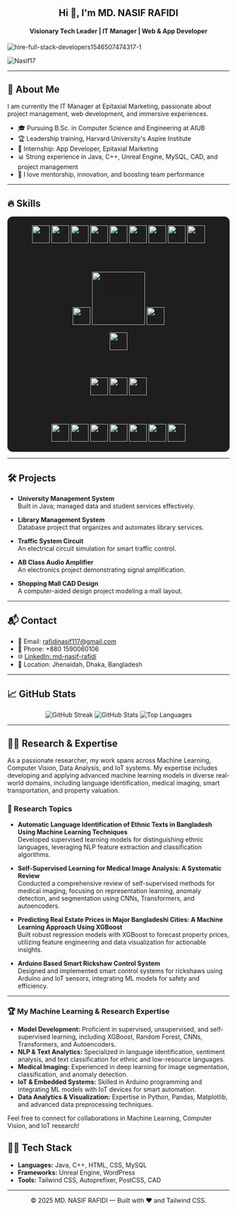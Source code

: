 <!-- Header -->
<h2 align="center">Hi 👋, I'm MD. NASIF RAFIDI</h2>
<h4 align="center">Visionary Tech Leader | IT Manager | Web & App Developer</h4>

![hire-full-stack-developers1546507474317-1](https://github.com/user-attachments/assets/232c2490-65af-4dc4-91ac-eb8b5f17c3bf)


<p align="left">
  <img src="https://komarev.com/ghpvc/?username=Nasif17&label=Profile%20views&color=0e75b6&style=flat" alt="Nasif17" />
</p>

---

## 🚀 About Me

I am currently the IT Manager at Epitaxial Marketing, passionate about project management, web development, and immersive experiences.
- 🎓 Pursuing B.Sc. in Computer Science and Engineering at AIUB
- 🏆 Leadership training, Harvard University's Aspire Institute
- 💼 Internship: App Developer, Epitaxial Marketing
- 📊 Strong experience in Java, C++, Unreal Engine, MySQL, CAD, and project management
- 🌱 I love mentorship, innovation, and boosting team performance

---

## 🔥 Skills

<div align="center" style="background-color:#1e1e1e; padding:20px; border-radius:12px;">
  
  <!-- Row 1 -->
  <img src="https://cdn.jsdelivr.net/gh/devicons/devicon/icons/cplusplus/cplusplus-original.svg" width="40" />
  <img src="https://cdn.jsdelivr.net/gh/devicons/devicon/icons/csharp/csharp-original.svg" width="40" />
  <img src="https://cdn.jsdelivr.net/gh/devicons/devicon/icons/python/python-original.svg" width="40" />
  <img src="https://cdn.jsdelivr.net/gh/devicons/devicon/icons/java/java-original.svg" width="40" />
  <img src="https://cdn.jsdelivr.net/gh/devicons/devicon/icons/bash/bash-original.svg" width="40" />
  <img src="https://cdn.jsdelivr.net/gh/devicons/devicon/icons/bootstrap/bootstrap-original.svg" width="40" />
  <img src="https://cdn.jsdelivr.net/gh/devicons/devicon/icons/php/php-original.svg" width="40" />
  <img src="https://cdn.jsdelivr.net/gh/devicons/devicon/icons/html5/html5-original.svg" width="40" />
  <img src="https://cdn.jsdelivr.net/gh/devicons/devicon/icons/css3/css3-original.svg" width="40" />
  
  <br/><br/>
  
  <!-- Row 2 -->
  <img src="https://cdn.jsdelivr.net/gh/devicons/devicon/icons/wordpress/wordpress-original.svg" width="40" />
<img src="https://worldvectorlogo.com/logos/tailwind-css-1.svg" alt="Tailwind CSS Logo with Wordmark" width="120" />
 <img width="40"  alt="Unofficial_JavaScript_logo_2 svg" src="https://github.com/user-attachments/assets/41b96477-9bbd-405e-8749-f8cb956fae7b" />







>
  <img src="https://cdn.jsdelivr.net/gh/devicons/devicon/icons/mysql/mysql-original.svg" width="40" />
  

  
  <br/><br/>
  
  <!-- Row 3 -->
  <img src="https://cdn.jsdelivr.net/gh/devicons/devicon/icons/powershell/powershell-original.svg" width="40" />

 
  <img src="https://cdn.jsdelivr.net/gh/devicons/devicon/icons/react/react-original.svg" width="40" />
 
  <img src="https://cdn.jsdelivr.net/gh/devicons/devicon/icons/laravel/laravel-original.svg" width="40" />



  
  <br/><br/>
  
  <!-- Row 4 -->
  <img src="https://cdn.jsdelivr.net/gh/devicons/devicon/icons/git/git-original.svg" width="40" />
  <img src="https://cdn.jsdelivr.net/gh/devicons/devicon/icons/unrealengine/unrealengine-original.svg" width="40" />
<img src="https://cdn.jsdelivr.net/gh/devicons/devicon/icons/arduino/arduino-original.svg" alt="Arduino Logo" width="40" />

  <img src="https://cdn.jsdelivr.net/gh/devicons/devicon/icons/vscode/vscode-original.svg" width="40" />
  <img src="https://cdn.jsdelivr.net/gh/devicons/devicon/icons/atom/atom-original.svg" width="40" />
 
  <img src="https://cdn.jsdelivr.net/gh/devicons/devicon/icons/photoshop/photoshop-original.svg" width="40" />
  <img src="https://cdn.jsdelivr.net/gh/devicons/devicon/icons/illustrator/illustrator-plain.svg" width="40" />
  
</div>

---

## 🛠 Projects

- **University Management System**  
  Built in Java; managed data and student services effectively.

- **Library Management System**  
  Database project that organizes and automates library services.

- **Traffic System Circuit**  
  An electrical circuit simulation for smart traffic control.

- **AB Class Audio Amplifier**  
  An electronics project demonstrating signal amplification.

- **Shopping Mall CAD Design**  
  A computer-aided design project modeling a mall layout.

---

## 📬 Contact

- 📧 Email: [rafidinasif117@gmail.com](mailto:rafidinasif117@gmail.com)
- 📱 Phone: +880 1590060106
- 🌐 [LinkedIn: md-nasif-rafidi](https://www.linkedin.com/in/md-nasif-rafidi-63a13b265)
- 📍 Location: Jhenaidah, Dhaka, Bangladesh

---

## 📈 GitHub Stats

<div align="center">
  <img src="https://github-readme-streak-stats.herokuapp.com/?user=Nasif17&theme=dracula&hide_border=true" alt="GitHub Streak"/>
  <img src="https://github-readme-stats.vercel.app/api?username=Nasif17&show_icons=true&theme=dracula&hide_border=true" alt="GitHub Stats"/>
  <img src="https://github-readme-stats.vercel.app/api/top-langs/?username=Nasif17&layout=compact&theme=dracula" alt="Top Languages"/>
</div>

---
## 🧑‍🔬 Research & Expertise

As a passionate researcher, my work spans across Machine Learning, Computer Vision, Data Analysis, and IoT systems. My expertise includes developing and applying advanced machine learning models in diverse real-world domains, including language identification, medical imaging, smart transportation, and property valuation.

### 🔬 Research Topics

- **Automatic Language Identification of Ethnic Texts in Bangladesh Using Machine Learning Techniques**  
  Developed supervised learning models for distinguishing ethnic languages, leveraging NLP feature extraction and classification algorithms.

- **Self-Supervised Learning for Medical Image Analysis: A Systematic Review**  
  Conducted a comprehensive review of self-supervised methods for medical imaging, focusing on representation learning, anomaly detection, and segmentation using CNNs, Transformers, and autoencoders.

- **Predicting Real Estate Prices in Major Bangladeshi Cities: A Machine Learning Approach Using XGBoost**  
  Built robust regression models with XGBoost to forecast property prices, utilizing feature engineering and data visualization for actionable insights.

- **Arduino Based Smart Rickshaw Control System**  
  Designed and implemented smart control systems for rickshaws using Arduino and IoT sensors, integrating ML models for safety and efficiency.

---

### 🏆 My Machine Learning & Research Expertise

- **Model Development:** Proficient in supervised, unsupervised, and self-supervised learning, including XGBoost, Random Forest, CNNs, Transformers, and Autoencoders.
- **NLP & Text Analytics:** Specialized in language identification, sentiment analysis, and text classification for ethnic and low-resource languages.
- **Medical Imaging:** Experienced in deep learning for image segmentation, classification, and anomaly detection.
- **IoT & Embedded Systems:** Skilled in Arduino programming and integrating ML models with IoT devices for smart automation.
- **Data Analytics & Visualization:** Expertise in Python, Pandas, Matplotlib, and advanced data preprocessing techniques.

Feel free to connect for collaborations in Machine Learning, Computer Vision, and IoT research!

## 🧑‍💻 Tech Stack

- **Languages:** Java, C++, HTML, CSS, MySQL
- **Frameworks:** Unreal Engine, WordPress
- **Tools:** Tailwind CSS, Autoprefixer, PostCSS, CAD

---

<footer align="center">
  &copy; 2025 MD. NASIF RAFIDI — Built with ❤️ and Tailwind CSS.
</footer>
